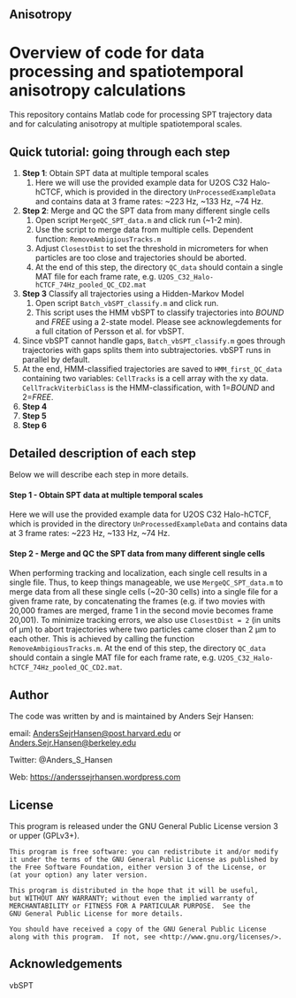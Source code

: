 Anisotropy
--------------------------

# Overview of code for data processing and spatiotemporal anisotropy calculations
This repository contains Matlab code for processing SPT trajectory data
and for calculating anisotropy at multiple spatiotemporal
scales.

## Quick tutorial: going through each step

1. **Step 1**: Obtain SPT data at multiple temporal scales
   1. Here we will use the provided example data for U2OS C32
      Halo-hCTCF, which is provided in the directory
      `UnProcessedExampleData` and contains data at 3 frame rates:
      ~223 Hz, ~133 Hz, ~74 Hz. 
2. **Step 2**: Merge and QC the SPT data from many different single
cells
	1. Open script `MergeQC_SPT_data.m` and click run (~1-2 min).
	2. Use the script to merge data from multiple cells. Dependent
       function: `RemoveAmbigiousTracks.m`
	3. Adjust `ClosestDist` to set the threshold in micrometers for
       when particles are too close and trajectories should be
       aborted.
    4. At the end of this step, the directory `QC_data` should contain
       a single MAT file for each frame rate,
       e.g. `U2OS_C32_Halo-hCTCF_74Hz_pooled_QC_CD2.mat`
3. **Step 3** Classify all trajectories using a Hidden-Markov Model
   1. Open script `Batch_vbSPT_classify.m` and click run.
   2. This script uses the HMM vbSPT to classify trajectories into
      *BOUND* and *FREE* using a 2-state model. Please see
	  acknowlegdements for a full citation of Persson et al. for vbSPT.
  3. Since vbSPT cannot handle gaps, `Batch_vbSPT_classify.m` goes
         through trajectories with gaps splits them into
         subtrajectories. vbSPT runs in parallel by default. 
  4. At the end, HMM-classified trajectories are saved to
     `HMM_first_QC_data` containing two variables: `CellTracks` is a
     cell array with the xy data. `CellTrackViterbiClass` is the
     HMM-classification, with 1=*BOUND* and 2=*FREE*. 
4. **Step 4**
5. **Step 5**
6. **Step 6**

## Detailed description of each step
Below we will describe each step in more details. 

#### Step 1 - Obtain SPT data at multiple temporal scales
Here we will use the provided example data for U2OS C32 Halo-hCTCF, which is provided in the directory `UnProcessedExampleData` and contains data at 3 frame rates: ~223 Hz, ~133 Hz, ~74 Hz. 

#### Step 2 - Merge and QC the SPT data from many different single cells
When performing tracking and localization, each single cell results in
a single file. Thus, to keep things manageable, we use
`MergeQC_SPT_data.m` to merge data from all these single cells (~20-30
cells) into a single file for a given frame rate, by concatenating the
frames (e.g. if two movies with 20,000 frames are merged, frame 1 in
the second movie becomes frame 20,001). To minimize tracking errors,
we also use `ClosestDist = 2` (in units of μm) to abort trajectories
where two particles came closer than 2 μm to each other. This is
achieved by calling the function `RemoveAmbigiousTracks.m`. At the end of this step, the directory `QC_data` should contain a single MAT file for each frame rate, e.g. `U2OS_C32_Halo-hCTCF_74Hz_pooled_QC_CD2.mat`.




## Author
The code was written by and is maintained by Anders Sejr Hansen:

email: AndersSejrHansen@post.harvard.edu or
Anders.Sejr.Hansen@berkeley.edu

Twitter: @Anders_S_Hansen

Web: https://anderssejrhansen.wordpress.com

## License
This program is released under the GNU General Public License version 3 or upper (GPLv3+).


    This program is free software: you can redistribute it and/or modify
    it under the terms of the GNU General Public License as published by
    the Free Software Foundation, either version 3 of the License, or
    (at your option) any later version.

    This program is distributed in the hope that it will be useful,
    but WITHOUT ANY WARRANTY; without even the implied warranty of
    MERCHANTABILITY or FITNESS FOR A PARTICULAR PURPOSE.  See the
    GNU General Public License for more details.

    You should have received a copy of the GNU General Public License
    along with this program.  If not, see <http://www.gnu.org/licenses/>.


## Acknowledgements

vbSPT





